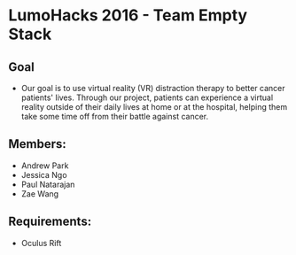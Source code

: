 # LumoHacks 2016 - Team Empty Stack

## Goal
* Our goal is to use virtual reality (VR) distraction therapy to better cancer patients' lives. Through our project, patients can experience a virtual reality outside of their daily lives at home or at the hospital, helping them take some time off from their battle against cancer.

## Members:

* Andrew Park 
* Jessica Ngo
* Paul Natarajan
* Zae Wang

## Requirements:
* Oculus Rift


